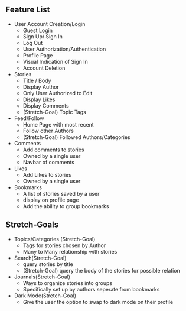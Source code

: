 ## Feature List
* User Account Creation/Login
  * Guest Login
  * Sign Up/ Sign In
  * Log Out
  * User Authorization/Authentication
  * Profile Page
  * Visual Indication of Sign In
  * Account Deletion
* Stories
  * Title / Body
  * Display Author
  * Only User Authorized to Edit
  * Display Likes
  * Display Comments
  * (Stretch-Goal) Topic Tags
* Feed/Follow
  * Home Page with most recent
  * Follow other Authors
  * (Stretch-Goal) Followed Authors/Categories
* Comments
  * Add comments to stories
  * Owned by a single user
  * Navbar of comments
* Likes
  * Add Likes to stories
  * Owned by a single user
* Bookmarks
  * A list of stories saved by a user
  * display on profile page
  * Add the ability to group bookmarks

## Stretch-Goals
* Topics/Categories (Stretch-Goal)
  * Tags for stories chosen by Author
  * Many to Many relationship with stories
* Search(Stretch-Goal)
  * query stories by title
  * (Stretch-Goal) query the body of the stories for possible relation
* Journals(Stretch-Goal)
  * Ways to organize stories into groups
  * Specifically set up by authors seperate from bookmarks
* Dark Mode(Stretch-Goal)
  * Give the user the option to swap to dark mode on their profile

